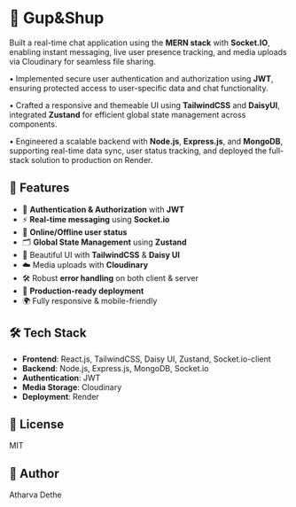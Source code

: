 # 💬 Gup&Shup
 Built a real-time chat application using the **MERN stack** with **Socket.IO**, enabling instant messaging, live user presence
 tracking, and media uploads via Cloudinary for seamless file sharing.
 
 • Implemented secure user authentication and authorization using **JWT**, ensuring protected access to user-specific data
 and chat functionality.
 
 • Crafted a responsive and themeable UI using **TailwindCSS** and **DaisyUI**, integrated **Zustand** for efficient global state
 management across components.
 
 • Engineered a scalable backend with **Node.js**, **Express.js**, and **MongoDB**, supporting real-time data sync, user status
 tracking, and deployed the full-stack solution to production on Render.

## 🌟 Features

- 🔐 **Authentication & Authorization** with **JWT**
- ⚡ **Real-time messaging** using **Socket.io**
- 📶 **Online/Offline user status**
- 🗂️ **Global State Management** using **Zustand**
- 🎨 Beautiful UI with **TailwindCSS** & **Daisy UI**
- ☁️ Media uploads with **Cloudinary**
- 🛠️ Robust **error handling** on both client & server
- 🚀 **Production-ready deployment**
- 🌍 Fully responsive & mobile-friendly

## 🛠️ Tech Stack

- **Frontend**: React.js, TailwindCSS, Daisy UI, Zustand, Socket.io-client
- **Backend**: Node.js, Express.js, MongoDB, Socket.io
- **Authentication**: JWT
- **Media Storage**: Cloudinary
- **Deployment**: Render

## 📝 License

MIT

## 👤 Author

Atharva Dethe
